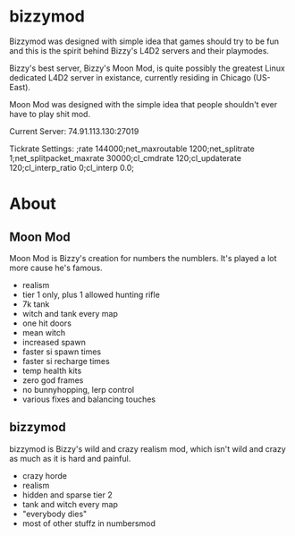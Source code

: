 # bizzymod
Bizzymod was designed with simple idea that games should try to be fun and this is the spirit behind Bizzy's L4D2 servers and their playmodes.

Bizzy's best server, Bizzy's Moon Mod, is quite possibly the greatest Linux dedicated L4D2 server in existance, currently residing in Chicago (US-East).

Moon Mod was designed with the simple idea that people shouldn't ever have to play shit mod.

Current Server:
74.91.113.130:27019

Tickrate Settings:
;rate 144000;net_maxroutable 1200;net_splitrate 1;net_splitpacket_maxrate 30000;cl_cmdrate 120;cl_updaterate 120;cl_interp_ratio 0;cl_interp 0.0;

# About
## Moon Mod
Moon Mod is Bizzy's creation for numbers the numblers. It's played a lot more cause he's famous.

  * realism
  * tier 1 only, plus 1 allowed hunting rifle
  * 7k tank
  * witch and tank every map
  * one hit doors
  * mean witch
  * increased spawn
  * faster si spawn times
  * faster si recharge times
  * temp health kits
  * zero god frames
  * no bunnyhopping, lerp control
  * various fixes and balancing touches 

## bizzymod
bizzymod is Bizzy's wild and crazy realism mod, which isn't wild and crazy as much as it is hard and painful.
  * crazy horde
  * realism
  * hidden and sparse tier 2
  * tank and witch every map
  * "everybody dies"
  * most of other stuffz in numbersmod